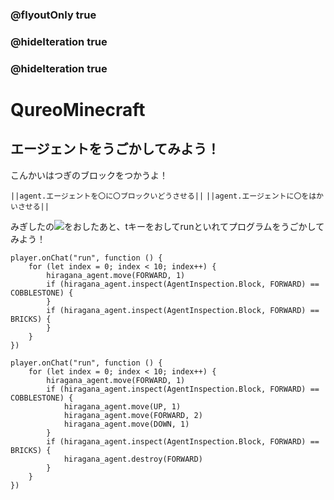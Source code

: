 ### @flyoutOnly true
### @hideIteration true
### @hideIteration true
# QureoMinecraft

## エージェントをうごかしてみよう！

こんかいはつぎのブロックをつかうよ！

``||agent.エージェントを〇に〇ブロックいどうさせる||``
``||agent.エージェントに〇をはかいさせる||``


みぎしたの![](https://raw.githubusercontent.com/camp-minecraft/TechkidsCampTutorial/master/images/playbutton.png)をおしたあと、tキーをおしてrunといれてプログラムをうごかしてみよう！

```template
player.onChat("run", function () {
    for (let index = 0; index < 10; index++) {
        hiragana_agent.move(FORWARD, 1)
        if (hiragana_agent.inspect(AgentInspection.Block, FORWARD) == COBBLESTONE) {
        }
        if (hiragana_agent.inspect(AgentInspection.Block, FORWARD) == BRICKS) {
        }
    }
})
```
```ghost
player.onChat("run", function () {
    for (let index = 0; index < 10; index++) {
        hiragana_agent.move(FORWARD, 1)
        if (hiragana_agent.inspect(AgentInspection.Block, FORWARD) == COBBLESTONE) {
            hiragana_agent.move(UP, 1)
            hiragana_agent.move(FORWARD, 2)
            hiragana_agent.move(DOWN, 1)
        }
        if (hiragana_agent.inspect(AgentInspection.Block, FORWARD) == BRICKS) {
            hiragana_agent.destroy(FORWARD)
        }
    }
})

```